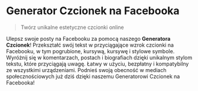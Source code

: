# Generator Czcionek na Facebooka

> Twórz unikalne estetyczne czcionki online

Ulepsz swoje posty na Facebooku za pomocą naszego **Generatora Czcionek**! Przekształć swój tekst w przyciągające wzrok czcionki na Facebooku, w tym pogrubione, kursywą, kursywę i stylowe symbole. Wyróżnij się w komentarzach, postach i biografiach dzięki unikalnym stylom tekstu, które przyciągają uwagę. Łatwy w użyciu, bezpłatny i kompatybilny ze wszystkimi urządzeniami. Podnieś swoją obecność w mediach społecznościowych już dziś dzięki naszemu Generatorowi Czcionek na Facebooka!
